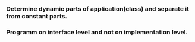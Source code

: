 ### Determine dynamic parts of application(class) and separate it from constant parts.
### Programm on interface level and not on implementation level.